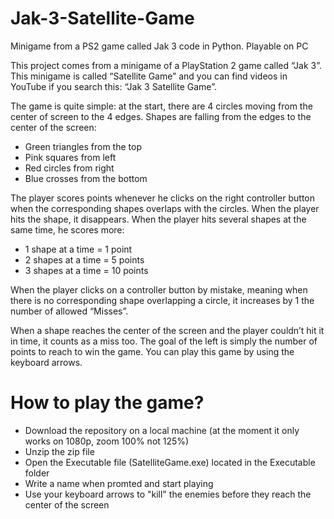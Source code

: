 # Jak-3-Satellite-Game
Minigame from a PS2 game called Jak 3 code in Python. Playable on PC

This project comes from a minigame of a PlayStation 2 game called “Jak 3”. This minigame is called “Satellite Game” and you can find videos in YouTube if you search this: “Jak 3 Satellite Game”.

The game is quite simple: at the start, there are 4 circles moving from the center of screen to the 4 edges. Shapes are falling from the edges to the center of the screen: 
- Green triangles from the top 
- Pink squares from left 
- Red circles from right 
- Blue crosses from the bottom

The player scores points whenever he clicks on the right controller button when the corresponding shapes overlaps with the circles. When the player hits the shape, it disappears. When the player hits several shapes at the same time, he scores more: 
- 1 shape at a time = 1 point 
- 2 shapes at a time = 5 points 
- 3 shapes at a time = 10 points

When the player clicks on a controller button by mistake, meaning when there is no corresponding shape overlapping a circle, it increases by 1 the number of allowed “Misses”.

When a shape reaches the center of the screen and the player couldn’t hit it in time, it counts as a miss too. The goal of the left is simply the number of points to reach to win the game.
You can play this game by using the keyboard arrows.

# How to play the game?
- Download the repository on a local machine (at the moment it only works on 1080p, zoom 100% not 125%)
- Unzip the zip file
- Open the Executable file (SatelliteGame.exe) located in the Executable folder
- Write a name when promted and start playing
- Use your keyboard arrows to "kill" the enemies before they reach the center of the screen
